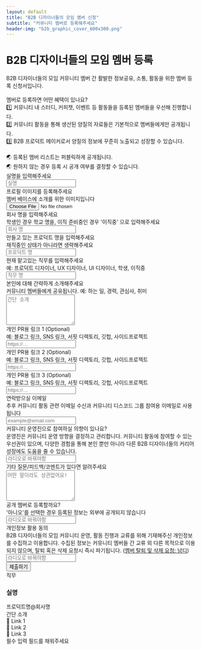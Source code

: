 ```yaml
---
layout: default
title: "B2B 디자이너들의 모임 멤버 신청"
subtitle: "커뮤니티 멤버로 등록해주세요"
header-img: "b2b_graphic_cover_600x300.png"
---
```

<script>
    window.addEventListener('DOMContentLoaded', (event) => {
        document.getElementById('c-header').remove();
        document.getElementById('c-footer').remove();
        document.body.style.backgroundColor = '#FAFAFA';
    });
</script>
<script src="./script.js"></script>
<div class="f-page-wrapper">
    <div class="f-grid">
        <div class="f-header">
            <h1>B2B 디자이너들의 모임 멤버 등록</h1>
            <div class="f-description">
                B2B 디자이너들의 모임 커뮤니티 멤버 간 활발한 정보공유, 소통, 활동을 위한 멤버 등록 신청서입니다.<br>
                <br>
                멤버로 등록하면 어떤 혜택이 있나요?<br>
                1️⃣ 커뮤니티 내 스터디, 커피챗, 이벤트 등 활동들을 등록된 멤버들을 우선해 진행합니다.<br>
                2️⃣ 커뮤니티 활동을 통해 생산된 양질의 자료들은 기본적으로 멤버들에게만 공개됩니다.<br>
                3️⃣ B2B 프로덕트 메이커로서 양질의 정보에 꾸준히 노출되고 성장할 수 있습니다.<br>
                <br>
                🌏 등록된 멤버 리스트는 퍼블릭하게 공개됩니다.<br>
                🌏 원하지 않는 경우 등록 시 공개 여부를 결정할 수 있습니다.
            </div>
        </div>
        <div class="f-wrapper">
            <div class="f-input-wrapper">
                <div class="f-title">
                    실명을 입력해주세요
                </div>
                <input type="text" id="input-1" class="input" placeholder="실명">
            </div>
        </div>
        <div class="f-wrapper">
            <div class="f-input-wrapper">
                <div class="f-title">
                    프로필 이미지를 등록해주세요
                </div>
                <div class="f-description">
                    멤버 베이스에 소개를 위한 이미지입니다
                </div>
                <input type="file" id="input-2" class="file_button" accept="image/*">
            </div>
        </div>
        <div class="f-wrapper">
            <div class="f-input-wrapper">
                <div class="f-title">
                    회사 명을 입력해주세요
                </div>
                <div class="f-description">
                    학생인 경우 학교 명을, 이직 준비중인 경우 '이직중' 으로 입력해주세요
                </div>
                <input type="text" id="input-3" class="input" placeholder="회사 명">
            </div>
        </div>
        <div class="f-wrapper">
            <div class="f-input-wrapper">
                <div class="f-title">
                    만들고 있는 프로덕트 명을 입력해주세요
                </div>
                <div class="f-description">
                    재직중인 상태가 아니라면 생략해주세요
                </div>
                <input type="text" id="input-4" class="input" placeholder="프로덕트 명">
            </div>
        </div>
        <div class="f-wrapper">
            <div class="f-input-wrapper">
                <div class="f-title">
                    현재 맡고있는 직무를 입력해주세요
                </div>
                <div class="f-description">
                    예: 프로덕트 디자이너, UX 디자이너, UI 디자이너, 학생, 이직중
                </div>
                <input type="text" id="input-5" class="input" placeholder="직무 명">
            </div>
        </div>
        <div class="f-wrapper">
            <div class="f-input-wrapper">
                <div class="f-title">
                    본인에 대해 간략하게 소개해주세요
                </div>
                <div class="f-description">
                    커뮤니티 멤버들에게 공유됩니다. 예: 하는 일, 경력, 관심사, 취미
                </div>
                <textarea id="input-6" class="input" rows="5" placeholder="간단 소개"></textarea>
            </div>
        </div>
        <div class="f-wrapper">
            <div class="f-input-wrapper">
                <div class="f-title">
                    개인 PR용 링크 1 (Optional)
                </div>
                <div class="f-description">
                    예: 블로그 링크, SNS 링크, 서핏 디렉토리, 깃헙, 사이드프로젝트
                </div>
                <input type="text" id="input-7" class="input" placeholder="https://…">
            </div>
        </div>
        <div class="f-wrapper">
            <div class="f-input-wrapper">
                <div class="f-title">
                    개인 PR용 링크 2 (Optional)
                </div>
                <div class="f-description">
                    예: 블로그 링크, SNS 링크, 서핏 디렉토리, 깃헙, 사이드프로젝트
                </div>
                <input type="text" id="input-8" class="input" placeholder="https://…">
            </div>
        </div>
        <div class="f-wrapper">
            <div class="f-input-wrapper">
                <div class="f-title">
                    개인 PR용 링크 3 (Optional)
                </div>
                <div class="f-description">
                    예: 블로그 링크, SNS 링크, 서핏 디렉토리, 깃헙, 사이드프로젝트
                </div>
                <input type="text" id="input-9" class="input" placeholder="https://…">
            </div>
        </div>
        <div class="f-wrapper">
            <div class="f-input-wrapper">
                <div class="f-title">
                    연락받으실 이메일
                </div>
                <div class="f-description">
                    추후 커뮤니티 활동 관련 이메일 수신과 커뮤니티 디스코드 그룹 참여용 이메일로 사용됩니다
                </div>
                <input type="text" id="input-10" class="input" placeholder="example@email.com">
            </div>
        </div>
        <div class="f-wrapper">
            <div class="f-input-wrapper">
                <div class="f-title">
                    커뮤니티 운영진으로 참여하실 의향이 있나요?
                </div>
                <div class="f-description">
                    운영진은 커뮤니티 운영 방향을 결정하고 관리합니다. 커뮤니티 활동에 참여할 수 있는 우선권이 있으며, 다양한 경험을 통해 본인 뿐만 아니라 다른 B2B 디자이너들의 커리어 성장에도
                    도움을 줄 수 있습니다.
                </div>
                <input type="text" id="input-11" class="input" placeholder="라디오로 바꿔야함">
            </div>
        </div>
        <div class="f-wrapper">
            <div class="f-input-wrapper">
                <div class="f-title">
                    기타 질문/피드백/코멘트가 있다면 알려주세요
                </div>
                <textarea id="input-12" class="input" rows="5" placeholder="어떤 말이라도 상관없어요!"></textarea>
            </div>
        </div>
        <div class="f-wrapper">
            <div class="f-input-wrapper">
                <div class="f-title">
                    공개 멤버로 등록할까요?
                </div>
                <div class="f-description">
                    '아니오'를 선택한 경우 등록된 정보는 외부에 공개되지 않습니다
                </div>
                <input type="text" id="input-13" class="input" placeholder="라디오로 바꿔야함">
            </div>
        </div>
        <div class="f-wrapper">
            <div class="f-input-wrapper">
                <div class="f-title">
                    개인정보 활용 동의
                </div>
                <div class="f-description">
                    B2B 디자이너들의 모임 커뮤니티 운영, 활동 진행과 교류를 위해 기재해주신 개인정보를 수집하고 이용합니다. 수집된 정보는 커뮤니티 멤버들 간 교류 외 다른 목적으로 이용되지
                    않으며, 탈퇴 혹은 삭제 요청시 즉시 파기됩니다. (<a href="https://open.kakao.com/me/Nam_D">멤버 탈퇴 및 삭제 요청: 남디</a>)
                </div>
                <input type="text" id="input-14" class="input" placeholder="라디오로 바꿔야함">
            </div>
        </div>
        <input type="button" id="submitApplication" class="button" value="제출하기" onclick="submitApplication()">
    </div>
    <div class="f-grid">
        <div class="preview-wrapper">
            <div class="preview-profile-image" id="preview-profile-image">
                <div class="preview-text__role" id="preview-text__role">직무</div>
            </div>
            <div class="m-name-container">
                <h3 class="m-name" id="preview-text__name">실명</h3>
            </div>
            <div class="m-work" id="preview-text__work">프로덕트명@회사명</div>
            <div class="m-intro" id="preview-text__intro">간단 소개</div>
            <div class="flex-row">
                <div class="m-link" id="preview-link1">🔗 Link 1</div>
                <div class="m-link" id="preview-link2">🔗 Link 2</div>
                <div class="m-link" id="preview-link3">🔗 Link 3</div>
            </div>
        </div>
    </div>
</div>
<div id="snackbar">필수 입력 필드를 채워주세요</div>